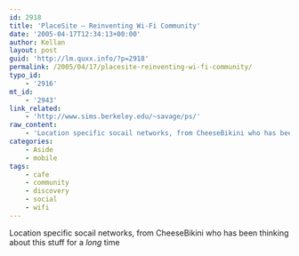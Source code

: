 ```yaml
---
id: 2918
title: 'PlaceSite – Reinventing Wi-Fi Community'
date: '2005-04-17T12:34:13+00:00'
author: Kellan
layout: post
guid: 'http://lm.quxx.info/?p=2918'
permalink: /2005/04/17/placesite-reinventing-wi-fi-community/
typo_id:
    - '2916'
mt_id:
    - '2943'
link_related:
    - 'http://www.sims.berkeley.edu/~savage/ps/'
raw_content:
    - 'Location specific socail networks, from CheeseBikini who has been thinking about this stuff for a *long* time'
categories:
    - Aside
    - mobile
tags:
    - cafe
    - community
    - discovery
    - social
    - wifi
---
```


Location specific socail networks, from CheeseBikini who has been thinking about this stuff for a *long* time